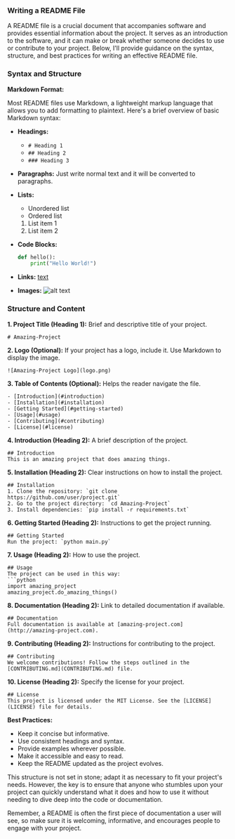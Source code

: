 ### Writing a README File

A README file is a crucial document that accompanies software and provides essential information about the project. It serves as an introduction to the software, and it can make or break whether someone decides to use or contribute to your project. Below, I'll provide guidance on the syntax, structure, and best practices for writing an effective README file.

### Syntax and Structure

**Markdown Format:**

Most README files use Markdown, a lightweight markup language that allows you to add formatting to plaintext. Here's a brief overview of basic Markdown syntax:

- **Headings:**
  - `# Heading 1`
  - `## Heading 2`
  - `### Heading 3`

- **Paragraphs:**
  Just write normal text and it will be converted to paragraphs.

- **Lists:**
  - Unordered list
  - Ordered list
  1. List item 1
  2. List item 2

- **Code Blocks:**
  ```python
  def hello():
      print("Hello World!")
  ```

- **Links:**
  [text](http://example.com)

- **Images:**
  ![alt text](https://example.com/image.png "Title")

### Structure and Content

**1. Project Title (Heading 1):**
  Brief and descriptive title of your project.

  ```
  # Amazing-Project
  ```

**2. Logo (Optional):**
  If your project has a logo, include it. Use Markdown to display the image.

  ```
  ![Amazing-Project Logo](logo.png)
  ```

**3. Table of Contents (Optional):**
  Helps the reader navigate the file.

  ```
  - [Introduction](#introduction)
  - [Installation](#installation)
  - [Getting Started](#getting-started)
  - [Usage](#usage)
  - [Contributing](#contributing)
  - [License](#license)
  ```

**4. Introduction (Heading 2):**
  A brief description of the project.

  ```
  ## Introduction
  This is an amazing project that does amazing things.
  ```

**5. Installation (Heading 2):**
  Clear instructions on how to install the project.

  ```
  ## Installation
  1. Clone the repository: `git clone https://github.com/user/project.git`
  2. Go to the project directory: `cd Amazing-Project`
  3. Install dependencies: `pip install -r requirements.txt`
  ```

**6. Getting Started (Heading 2):**
  Instructions to get the project running.

  ```
  ## Getting Started
  Run the project: `python main.py`
  ```

**7. Usage (Heading 2):**
  How to use the project.

  ```
  ## Usage
  The project can be used in this way:
  ```python
  import amazing_project
  amazing_project.do_amazing_things()
  ```

**8. Documentation (Heading 2):**
  Link to detailed documentation if available.

  ```
  ## Documentation
  Full documentation is available at [amazing-project.com](http://amazing-project.com).
  ```

**9. Contributing (Heading 2):**
  Instructions for contributing to the project.

  ```
  ## Contributing
  We welcome contributions! Follow the steps outlined in the [CONTRIBUTING.md](CONTRIBUTING.md) file.
  ```

**10. License (Heading 2):**
  Specify the license for your project.

  ```
  ## License
  This project is licensed under the MIT License. See the [LICENSE](LICENSE) file for details.
  ```

**Best Practices:**

- Keep it concise but informative.
- Use consistent headings and syntax.
- Provide examples wherever possible.
- Make it accessible and easy to read.
- Keep the README updated as the project evolves.

This structure is not set in stone; adapt it as necessary to fit your project's needs. However, the key is to ensure that anyone who stumbles upon your project can quickly understand what it does and how to use it without needing to dive deep into the code or documentation.

Remember, a README is often the first piece of documentation a user will see, so make sure it is welcoming, informative, and encourages people to engage with your project.
